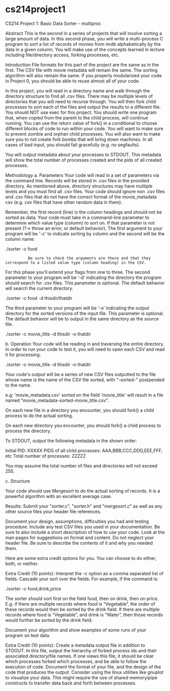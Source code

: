 # cs214project1
CS214 Project 1: Basic Data Sorter - multiproc
 
Abstract
This is the second in a series of projects that will involve sorting a large amount of data. In this second phase, you will write a multi-process C program to sort a list of records of movies from imdb alphabetically by the data in a given column. You will make use of the concepts learned in lecture including file/directory access, forking processes, etc.
 
 
Introduction
File formats for this part of the project are the same as in the first. The CSV file with movie metadata will remain the same. The sorting algorithm will also remain the same. If you properly modularized your code in Project 0, you should be able to reuse almost all of your code.
 
In this project, you will read in a directory name and walk through the directory structure to find all .csv files. There may be multiple levels of directories that you will need to recurse through. You will then fork child processes to sort each of the files and output the results to a different file. You should NOT use exec for this project. You should write one program that, when copied from the parent to the child process, will continue running. You can use the return value of fork() in a conditional to choose different blocks of code to run within your code. You will want to make sure to prevent zombie and orphan child processes. You will also want to make sure you to not create fork bombs that will bring down machines. In all cases of bad input, you should fail gracefully (e.g. no segfaults).
 
You will output metadata about your processes to STDOUT. This metadata will show the total number of processes created and the pids of all created processes.
 
Methodology
a. Parameters
Your code will read in a set of parameters via the command line. Records will be stored in .csv files in the provided directory. As mentioned above, directory structures may have multiple levels and you must find all .csv files. Your code should ignore non .csv files and .csv files that do not have the correct format of the movie_metadata csv (e.g. csv files that have other random data in them).
 
Remember, the first record (line) is the column headings and should not be sorted as data. Your code must take in a command-line parameter to determine which value type (column) to sort on. If that parameter is not present (?-> throw an error, or default behavior). The first argument to your program will be '-c' to indicate sorting by column and the second will be the column name:
 
./sorter -c food
 
              Be sure to check the arguments are there and that they correspond to a listed value type (column heading) in the CSV.
 
For this phase you'll extend your flags from one to three. The second parameter to your program will be ‘-d’ indicating the directory the program should search for .csv files. This parameter is optional. The default behavior will search the current directory.
 
./sorter -c food -d thisdir/thatdir
 
The third parameter to your program will be ‘-o’ indicating the output directory for the sorted versions of the input file. This parameter is optional. The default behavior will be to output in the same directory as the source file.     
 
 ./sorter -c  movie_title -d thisdir -o thatdir
 
 
b. Operation
Your code will be reading in and traversing the entire directory. In order to run your code to test it, you will need to open each CSV and read it for processing:
 
 ./sorter -c  movie_title -d thisdir -o thatdir
 
Your code's output will be a series of new CSV files outputted to the file whose name is the name of the CSV file sorted, with "-sorted-<fieldname>" postpended to the name.
 
   e.g: 'movie_metadata.csv' sorted on the field 'movie_title' will result in a file named "movie_metadata-sorted-movie_title.csv".
 
On each new file in a directory you encounter, you should fork() a child process to do the actual sorting.
 
On each new directory you encounter, you should fork() a child process to process the directory.
 
To STDOUT, output the following metadata in the shown order:
 
Initial PID: XXXXX
PIDS of all child processes: AAA,BBB,CCC,DDD,EEE,FFF, etc
Total number of processes: ZZZZZ

You may assume the total number of files and directories will not exceed 255.
 
c. Structure
 
Your code should use Mergesort to do the actual sorting of records. It is a powerful algorithm with an excellent average case.
 
 
Results:
Submit your "sorter.c", "sorter.h" and "mergesort.c" as well as any other source files your header file references.
 
Document your design, assumptions, difficulties you had and testing procedure. Include any test CSV files you used in your documentation. Be sure to also include a short description of how to use your code. Look at the man pages for suggestions on format and content. Do not neglect your header file. Be sure to describe the contents of it and why you needed them.
 
 
 
Here are some extra credit options for you. You can choose to do either, both, or neither.
 
Extra Credit (10 points):
Interpret the -c option as a comma separated list of fields. Cascade your sort over the fields. For example, if the command is:
 
./sorter -c food,drink,price
 
The sorter should sort first on the field food, then on drink, then on price. E.g. if there are multiple records where food is “Vegetable”, the order of these records would then be sorted by the drink field. If there are multiple records where food is “Vegetable”, and drink is “Water”, then those records would further be sorted by the drink field.
 
Document your algorithm and show examples of some runs of your program on test data.
 
Extra Credit (10 points):
Create a metadata output file in addition to STDOUT. In this file, output the hierarchy of forked process ids and their associated directory/file names. If one views this file, it should be clear which processes forked which processes, and be able to follow the execution of code. Document the format of your file, and the design of the code that produces the output. Consider using the linux utilities like gnuplot to visualize your data. This might require the use of shared memory/pipe constructs to transfer data back and forth between processes.
